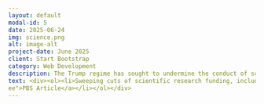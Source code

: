 ```yaml
---
layout: default
modal-id: 5
date: 2025-06-24
img: science.png
alt: image-alt
project-date: June 2025
client: Start Bootstrap
category: Web Development
description: The Trump regime has sought to undermine the conduct of scientific research and academic freedom in the United States. They have imposed Orwellian rules governing allowable topics and language, threatened insitutions, made massive illegal cuts to funding, and sought to restructure the research apparatus without the consent of Congress. Below you will find a compiled list of many of the more egregious examples the administration's anti-science actions. 
text: <div><ol><li>Sweeping cuts of scientific research funding, including childhood cancer and other medical research. Coupled with firing of essential employees in the research funding apparatus. <a href="https://www.nature.com/articles/d41586-025-00562-w?fbclid=IwY2xjawJRY8JleHRuA2FlbQIxMQABHTq_6a7teJYLCGEnwBLJZ9GENNIz4tNd3wwcECT1LrcHzHMg7bR6OpnRZg_aem_GRDiuTsXyC0T5ma--eL-bA">Nature Article</a></li><li>Removal of references to climate change and its impacts. Meanwhile, Trump appoints a fossil fuel executive who downplays climate change energy secretary. He also tries to take back money meant for climate change mitigation projects. Datasets have been deleted from government sites. <a href="https://www.theguardian.com/environment/ng-interactive/2025/mar/26/extreme-weather-risk-tool-fema-trump?CMP=Share_iOSApp_Other">Guardian Article</a></li><li>RFK, Jr. fires all 17 members of vaccine advisory committee, installs anti-vax allies <a href="https://www.pbs.org/newshour/health/rfk-jr-ousts-entire-17-person-cdc-vaccine-advisory-committ
ee">PBS Article</a></li></ol></div> 
---
```


